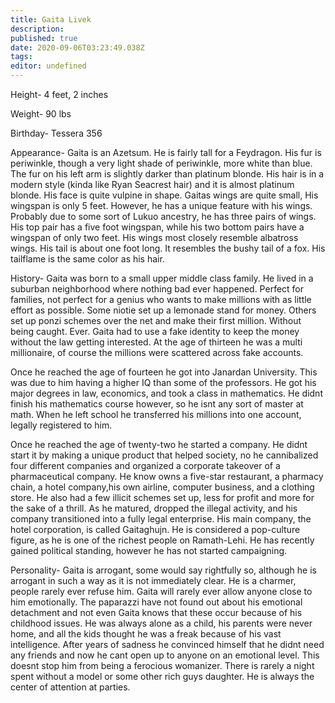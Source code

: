 ```yaml
---
title: Gaita Livek
description: 
published: true
date: 2020-09-06T03:23:49.038Z
tags: 
editor: undefined
---
```


Height- 4 feet, 2 inches

Weight- 90 lbs

Birthday- Tessera 356

Appearance- Gaita is an Azetsum. He is fairly tall for a Feydragon. His fur is periwinkle, though a very light shade of periwinkle, more white than blue. The fur on his left arm is slightly darker than platinum blonde. His hair is in a modern style (kinda like Ryan Seacrest hair) and it is almost platinum blonde. His face is quite vulpine in shape. Gaitas wings are quite small, His wingspan is only 5 feet. However, he has a unique feature with his wings. Probably due to some sort of Lukuo ancestry, he has three pairs of wings. His top pair has a five foot wingspan, while his two bottom pairs have a wingspan of only two feet. His wings most closely resemble albatross wings. His tail is about one foot long. It resembles the bushy tail of a fox. His tailflame is the same color as his hair.

History- Gaita was born to a small upper middle class family. He lived in a suburban neighborhood where nothing bad ever happened. Perfect for families, not perfect for a genius who wants to make millions with as little effort as possible. Some niotie set up a lemonade stand for money. Others set up ponzi schemes over the net and make their first million. Without being caught. Ever. Gaita had to use a fake identity to keep the money without the law getting interested. At the age of thirteen he was a multi millionaire, of course the millions were scattered across fake accounts.

Once he reached the age of fourteen he got into Janardan University. This was due to him having a higher IQ than some of the professors. He got his major degrees in law, economics, and took a class in mathematics. He didnt finish his mathematics course however, so he isnt any sort of master at math. When he left school he transferred his millions into one account, legally registered to him.

Once he reached the age of twenty-two he started a company. He didnt start it by making a unique product that helped society, no he cannibalized four different companies and organized a corporate takeover of a pharmaceutical company. He know owns a five-star restaurant, a pharmacy chain, a hotel company,his own airline, computer business, and a clothing store. He also had a few illicit schemes set up, less for profit and more for the sake of a thrill. As he matured, dropped the illegal activity, and his company transitioned into a fully legal enterprise. His main company, the hotel corporation, is called Gaitaghujn. He is considered a pop-culture figure, as he is one of the richest people on Ramath-Lehi. He has recently gained political standing, however he has not started campaigning.

Personality- Gaita is arrogant, some would say rightfully so, although he is arrogant in such a way as it is not immediately clear. He is a charmer, people rarely ever refuse him. Gaita will rarely ever allow anyone close to him emotionally. The paparazzi have not found out about his emotional detachment and not even Gaita knows that these occur because of his childhood issues. He was always alone as a child, his parents were never home, and all the kids thought he was a freak because of his vast intelligence. After years of sadness he convinced himself that he didnt need any friends and now he cant open up to anyone on an emotional level. This doesnt stop him from being a ferocious womanizer. There is rarely a night spent without a model or some other rich guys daughter. He is always the center of attention at parties.